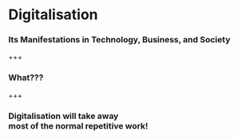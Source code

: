 # Digitalisation

### Its Manifestations in Technology, Business, and Society

+++

### What???

+++

### Digitalisation will take away<br> most of the normal repetitive work!
